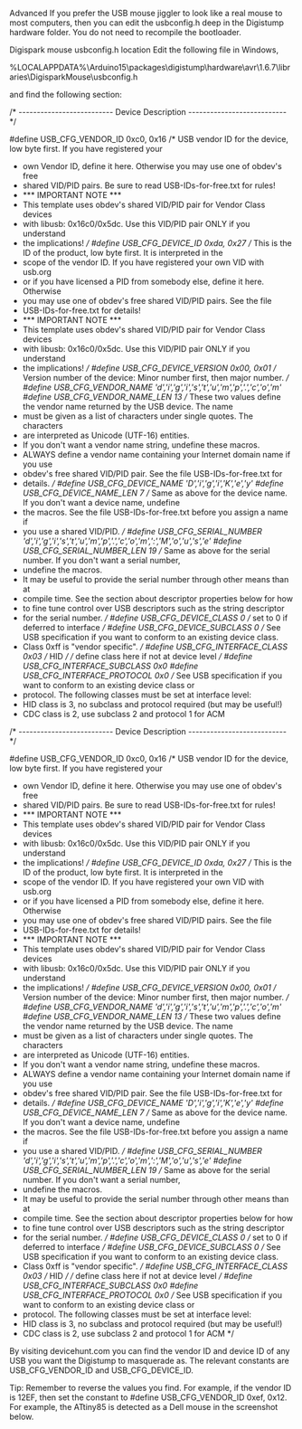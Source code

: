 Advanced
If you prefer the USB mouse jiggler to look like a real mouse to most computers, then you can edit the usbconfig.h deep in the Digistump hardware folder. You do not need to recompile the bootloader.

Digispark mouse usbconfig.h location
Edit the following file in Windows,

%LOCALAPPDATA%\Arduino15\packages\digistump\hardware\avr\1.6.7\libraries\DigisparkMouse\usbconfig.h

and find the following section:

/* -------------------------- Device Description --------------------------- */

#define USB_CFG_VENDOR_ID 0xc0, 0x16
/* USB vendor ID for the device, low byte first. If you have registered your
 * own Vendor ID, define it here. Otherwise you may use one of obdev's free
 * shared VID/PID pairs. Be sure to read USB-IDs-for-free.txt for rules!
 * *** IMPORTANT NOTE ***
 * This template uses obdev's shared VID/PID pair for Vendor Class devices
 * with libusb: 0x16c0/0x5dc.  Use this VID/PID pair ONLY if you understand
 * the implications!
 */
#define USB_CFG_DEVICE_ID 0xda, 0x27
/* This is the ID of the product, low byte first. It is interpreted in the
 * scope of the vendor ID. If you have registered your own VID with usb.org
 * or if you have licensed a PID from somebody else, define it here. Otherwise
 * you may use one of obdev's free shared VID/PID pairs. See the file
 * USB-IDs-for-free.txt for details!
 * *** IMPORTANT NOTE ***
 * This template uses obdev's shared VID/PID pair for Vendor Class devices
 * with libusb: 0x16c0/0x5dc.  Use this VID/PID pair ONLY if you understand
 * the implications!
 */
#define USB_CFG_DEVICE_VERSION  0x00, 0x01
/* Version number of the device: Minor number first, then major number.
 */
#define USB_CFG_VENDOR_NAME     'd','i','g','i','s','t','u','m','p','.','c','o','m'
#define USB_CFG_VENDOR_NAME_LEN 13
/* These two values define the vendor name returned by the USB device. The name
 * must be given as a list of characters under single quotes. The characters
 * are interpreted as Unicode (UTF-16) entities.
 * If you don't want a vendor name string, undefine these macros.
 * ALWAYS define a vendor name containing your Internet domain name if you use
 * obdev's free shared VID/PID pair. See the file USB-IDs-for-free.txt for
 * details.
 */
#define USB_CFG_DEVICE_NAME     'D','i','g','i','K','e','y'
#define USB_CFG_DEVICE_NAME_LEN 7
/* Same as above for the device name. If you don't want a device name, undefine
 * the macros. See the file USB-IDs-for-free.txt before you assign a name if
 * you use a shared VID/PID.
 */
#define USB_CFG_SERIAL_NUMBER   'd','i','g','i','s','t','u','m','p','.','c','o','m',':','M','o','u','s','e'
#define USB_CFG_SERIAL_NUMBER_LEN   19
/* Same as above for the serial number. If you don't want a serial number,
 * undefine the macros.
 * It may be useful to provide the serial number through other means than at
 * compile time. See the section about descriptor properties below for how
 * to fine tune control over USB descriptors such as the string descriptor
 * for the serial number.
 */
#define USB_CFG_DEVICE_CLASS        0    /* set to 0 if deferred to interface */
#define USB_CFG_DEVICE_SUBCLASS     0
/* See USB specification if you want to conform to an existing device class.
 * Class 0xff is "vendor specific".
 */
#define USB_CFG_INTERFACE_CLASS     0x03  /* HID */ /* define class here if not at device level */
#define USB_CFG_INTERFACE_SUBCLASS  0x0
#define USB_CFG_INTERFACE_PROTOCOL  0x0
/* See USB specification if you want to conform to an existing device class or
 * protocol. The following classes must be set at interface level:
 * HID class is 3, no subclass and protocol required (but may be useful!)
 * CDC class is 2, use subclass 2 and protocol 1 for ACM


/* -------------------------- Device Description --------------------------- */
 
#define USB_CFG_VENDOR_ID 0xc0, 0x16
/* USB vendor ID for the device, low byte first. If you have registered your
 * own Vendor ID, define it here. Otherwise you may use one of obdev's free
 * shared VID/PID pairs. Be sure to read USB-IDs-for-free.txt for rules!
 * *** IMPORTANT NOTE ***
 * This template uses obdev's shared VID/PID pair for Vendor Class devices
 * with libusb: 0x16c0/0x5dc.  Use this VID/PID pair ONLY if you understand
 * the implications!
 */
#define USB_CFG_DEVICE_ID 0xda, 0x27
/* This is the ID of the product, low byte first. It is interpreted in the
 * scope of the vendor ID. If you have registered your own VID with usb.org
 * or if you have licensed a PID from somebody else, define it here. Otherwise
 * you may use one of obdev's free shared VID/PID pairs. See the file
 * USB-IDs-for-free.txt for details!
 * *** IMPORTANT NOTE ***
 * This template uses obdev's shared VID/PID pair for Vendor Class devices
 * with libusb: 0x16c0/0x5dc.  Use this VID/PID pair ONLY if you understand
 * the implications!
 */
#define USB_CFG_DEVICE_VERSION  0x00, 0x01
/* Version number of the device: Minor number first, then major number.
 */
#define USB_CFG_VENDOR_NAME     'd','i','g','i','s','t','u','m','p','.','c','o','m'
#define USB_CFG_VENDOR_NAME_LEN 13
/* These two values define the vendor name returned by the USB device. The name
 * must be given as a list of characters under single quotes. The characters
 * are interpreted as Unicode (UTF-16) entities.
 * If you don't want a vendor name string, undefine these macros.
 * ALWAYS define a vendor name containing your Internet domain name if you use
 * obdev's free shared VID/PID pair. See the file USB-IDs-for-free.txt for
 * details.
 */
#define USB_CFG_DEVICE_NAME     'D','i','g','i','K','e','y'
#define USB_CFG_DEVICE_NAME_LEN 7
/* Same as above for the device name. If you don't want a device name, undefine
 * the macros. See the file USB-IDs-for-free.txt before you assign a name if
 * you use a shared VID/PID.
 */
#define USB_CFG_SERIAL_NUMBER   'd','i','g','i','s','t','u','m','p','.','c','o','m',':','M','o','u','s','e'
#define USB_CFG_SERIAL_NUMBER_LEN   19
/* Same as above for the serial number. If you don't want a serial number,
 * undefine the macros.
 * It may be useful to provide the serial number through other means than at
 * compile time. See the section about descriptor properties below for how
 * to fine tune control over USB descriptors such as the string descriptor
 * for the serial number.
 */
#define USB_CFG_DEVICE_CLASS        0    /* set to 0 if deferred to interface */
#define USB_CFG_DEVICE_SUBCLASS     0
/* See USB specification if you want to conform to an existing device class.
 * Class 0xff is "vendor specific".
 */
#define USB_CFG_INTERFACE_CLASS     0x03  /* HID */ /* define class here if not at device level */
#define USB_CFG_INTERFACE_SUBCLASS  0x0
#define USB_CFG_INTERFACE_PROTOCOL  0x0
/* See USB specification if you want to conform to an existing device class or
 * protocol. The following classes must be set at interface level:
 * HID class is 3, no subclass and protocol required (but may be useful!)
 * CDC class is 2, use subclass 2 and protocol 1 for ACM
*/

By visiting devicehunt.com you can find the vendor ID and device ID of any USB you want the Digistump to masquerade as. The relevant constants are USB_CFG_VENDOR_ID and USB_CFG_DEVICE_ID.

Tip: Remember to reverse the values you find. For example, if the vendor ID is 12EF, then set the constant to #define USB_CFG_VENDOR_ID 0xef, 0x12.
For example, the ATtiny85 is detected as a Dell mouse in the screenshot below.